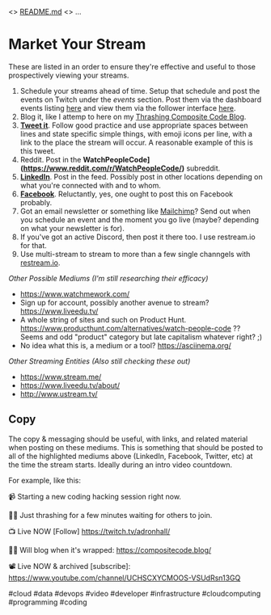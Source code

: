 <> [README.md](README.md) <> ...

# Market Your Stream

These are listed in an order to ensure they're effective and useful to those prospectively viewing your streams.

1. Schedule your streams ahead of time. Setup that schedule and post the events on Twitch under the _events_ section. Post them via the dashboard events listing [here](https://www.twitch.tv/adronhall/dashboard/events) and view them via the follower interface [here](https://www.twitch.tv/adronhall/events).
2. Blog it, like I attemp to here on my [Thrashing Composite Code Blog](https://compositecode.blog/).
3. **[Tweet it](https://twitter.com/)**. Follow good practice and use appropriate spaces between lines and state specific simple things, with emoji icons per line, with a link to the place the stream will occur. A reasonable example of this is this tweet.
4. Reddit. Post in the **WatchPeopleCode](https://www.reddit.com/r/WatchPeopleCode/)** subreddit.
5. **[LinkedIn](https://www.linkedin.com/)**. Post in the feed. Possibly post in other locations depending on what you're connected with and to whom.
6. **[Facebook](https://www.facebook.com/)**. Reluctantly, yes, one ought to post this on Facebook probably.
7. Got an email newsletter or something like [Mailchimp](https://mailchimp.com/)? Send out when you schedule an event and the moment you go live (maybe? depending on what your newsletter is for).
9. If you've got an active Discord, then post it there too. I use restream.io for that.
10. Use multi-stream to stream to more than a few single channgels with [restream.io](https://restream.io/).

*Other Possible Mediums (I'm still researching their efficacy)*

* https://www.watchmework.com/
* Sign up for account, possibly another avenue to stream? https://www.liveedu.tv/
* A whole string of sites and such on Product Hunt. https://www.producthunt.com/alternatives/watch-people-code ?? Seems and odd "product" category but late capitalism whatever right?  ;)
* No idea what this is, a medium or a tool? https://asciinema.org/

*Other Streaming Entities (Also still checking these out)*

* https://www.stream.me/
* https://www.liveedu.tv/about/
* http://www.ustream.tv/

## Copy

The copy & messaging should be useful, with links, and related material when posting on these mediums. This is something that should be posted to all of the highlighted mediums above (LinkedIn, Facebook, Twitter, etc) at the time the stream starts. Ideally during an intro video countdown.

For example, like this:

📹 Starting a new coding hacking session right now.

🤘🏻 Just thrashing for a few minutes waiting for others to join.

📺 Live NOW [Follow] https://twitch.tv/adronhall/

✍🏻 Will blog when it's wrapped: https://compositecode.blog/

📽️ Live NOW & archived [subscribe]: https://www.youtube.com/channel/UCHSCXYCMOOS-VSUdRsn13GQ 

#cloud #data #devops #video #developer #infrastructure #cloudcomputing #programming #coding 

